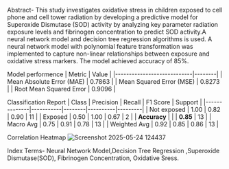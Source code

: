 Abstract- This study investigates oxidative stress in children exposed to cell phone and cell tower radiation by developing a predictive model for Superoxide Dismutase (SOD) activity by analyzing key parameter radiation exposure levels and fibrinogen concentration to predict SOD activity.A neural network model and decision tree regression algorithms is used. A neural network model with polynomial feature transformation was implemented to capture non-linear relationships between exposure and oxidative stress markers. The model achieved accuracy of 85%.

Model performence
| Metric                     | Value  |
|----------------------------|--------|
| Mean Absolute Error (MAE)  | 0.7863 |
| Mean Squared Error (MSE)   | 0.8273 |
| Root Mean Squared Error    | 0.9096 |

Classification Report
| Class        | Precision | Recall | F1 Score | Support |
|--------------|-----------|--------|----------|---------|
| Not exposed  | 1.00      | 0.82   | 0.90     | 11      |
| Exposed      | 0.50      | 1.00   | 0.67     | 2       |
| **Accuracy** |           |        | **0.85** | 13      |
| Macro Avg    | 0.75      | 0.91   | 0.78     | 13      |
| Weighted Avg | 0.92      | 0.85   | 0.86     | 13      |

Correlation Heatmap
![Screenshot 2025-05-24 124437](https://github.com/user-attachments/assets/6139133e-583d-45bd-9927-de5f2a7be584)


Index Terms- Neural Network Model,Decision Tree Regression ,Superoxide Dismutase(SOD), Fibrinogen Concentration, Oxidative Sress.
